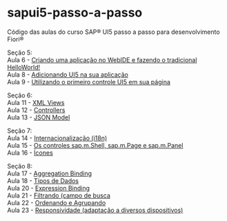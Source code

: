 # sapui5-passo-a-passo
Código das aulas do curso SAP® UI5 passo a passo para desenvolvimento Fiori®

Seção 5:<br />
Aula 6 - <a href="https://github.com/gurizilla/sapui5-passo-a-passo/tree/main/criando-uma-aplicacao">Criando uma aplicação no WebIDE e fazendo o tradicional HelloWorld!</a>  
Aula 8 - <a href="https://github.com/gurizilla/sapui5-passo-a-passo/tree/main/adicionando-ui5-na-sua-aplicacao">Adicionando UI5 na sua aplicação</a>  
Aula 9 - <a href="https://github.com/gurizilla/sapui5-passo-a-passo/tree/main/utilizando-o-primeiro-controle-ui5">Utilizando o primeiro controle UI5 em sua página</a>  

Seção 6:<br />
Aula 11 - <a href="https://github.com/gurizilla/sapui5-passo-a-passo/tree/main/xml-views">XML Views</a>  
Aula 12 - <a href="https://github.com/gurizilla/sapui5-passo-a-passo/tree/main/controllers">Controllers</a>  
Aula 13 - <a href="https://github.com/gurizilla/sapui5-passo-a-passo/tree/main/JSON-model">JSON Model</a>  

Seção 7:<br />
Aula 14 - <a href="https://github.com/gurizilla/sapui5-passo-a-passo/tree/main/i18n">Internacionalização (i18n)</a>  
Aula 15 - <a href="https://github.com/gurizilla/sapui5-passo-a-passo/tree/main/shell-page-panel">Os controles sap.m.Shell, sap.m.Page e sap.m.Panel</a>  
Aula 16 - <a href="https://github.com/gurizilla/sapui5-passo-a-passo/tree/main/icones">Ícones</a>

Seção 8:<br />
Aula 17 - <a href="https://github.com/gurizilla/sapui5-passo-a-passo/tree/main/aggregation-bindin">Aggregation Binding</a>  
Aula 18 - <a href="https://github.com/gurizilla/sapui5-passo-a-passo/tree/main/tipos-de-dados">Tipos de Dados</a>  
Aula 20 - <a href="https://github.com/gurizilla/sapui5-passo-a-passo/tree/main/expression-binding">Expression Binding</a>  
Aula 21 - <a href="https://github.com/gurizilla/sapui5-passo-a-passo/tree/main/filtrando-campo-de-busca">Filtrando (campo de busca</a>  
Aula 22 - <a href="https://github.com/gurizilla/sapui5-passo-a-passo/tree/main/ordenando-e-agrupando">Ordenando e Agrupando</a>  
Aula 23 - <a href="https://github.com/gurizilla/sapui5-passo-a-passo/tree/main/responsividade">Responsividade (adaptação a diversos dispositivos)</a>
